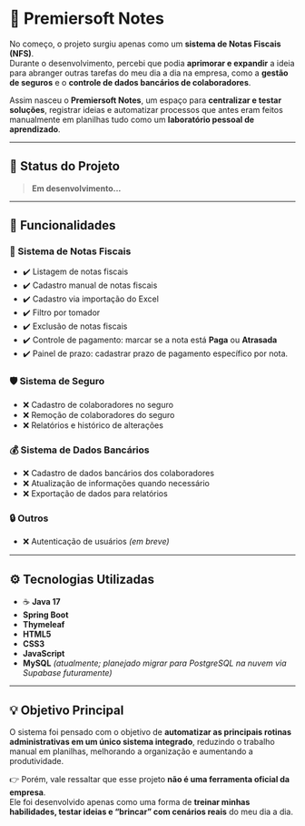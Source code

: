 # 🔵 Premiersoft Notes

No começo, o projeto surgiu apenas como um **sistema de Notas Fiscais (NFS)**.  
Durante o desenvolvimento, percebi que podia **aprimorar e expandir** a ideia para abranger outras tarefas do meu dia a dia na empresa, como a **gestão de seguros** e o **controle de dados bancários de colaboradores**.  

Assim nasceu o **Premiersoft Notes**, um espaço para **centralizar e testar soluções**, registrar ideias e automatizar processos que antes eram feitos manualmente em planilhas tudo como um **laboratório pessoal de aprendizado**.

---

## 🚧 Status do Projeto
> **Em desenvolvimento...**

---

## 🎯 Funcionalidades

### 📄 Sistema de Notas Fiscais
- ✔️ Listagem de notas fiscais  
- ✔️ Cadastro manual de notas fiscais  
- ✔️ Cadastro via importação do Excel  
- ✔️ Filtro por tomador  
- ✔️ Exclusão de notas fiscais  
- ✔️ Controle de pagamento: marcar se a nota está **Paga** ou **Atrasada**  
- ✔️ Painel de prazo: cadastrar prazo de pagamento específico por nota.

### 🛡️ Sistema de Seguro
- ❌ Cadastro de colaboradores no seguro 
- ❌ Remoção de colaboradores do seguro  
- ❌ Relatórios e histórico de alterações 

### 💰 Sistema de Dados Bancários
- ❌ Cadastro de dados bancários dos colaboradores  
- ❌ Atualização de informações quando necessário 
- ❌ Exportação de dados para relatórios

### 🔒 Outros
- ❌ Autenticação de usuários *(em breve)*  

---

## ⚙️ Tecnologias Utilizadas

- ☕ **Java 17**  
- **Spring Boot**  
- **Thymeleaf**  
- **HTML5**  
- **CSS3**  
- **JavaScript**  
- **MySQL** *(atualmente; planejado migrar para PostgreSQL na nuvem via Supabase futuramente)*  

---

## 💡 Objetivo Principal
O sistema foi pensado com o objetivo de **automatizar as principais rotinas administrativas em um único sistema integrado**, reduzindo o trabalho manual em planilhas, melhorando a organização e aumentando a produtividade.  

👉 Porém, vale ressaltar que esse projeto **não é uma ferramenta oficial da empresa**.  
Ele foi desenvolvido apenas como uma forma de **treinar minhas habilidades, testar ideias e “brincar” com cenários reais** do meu dia a dia.

